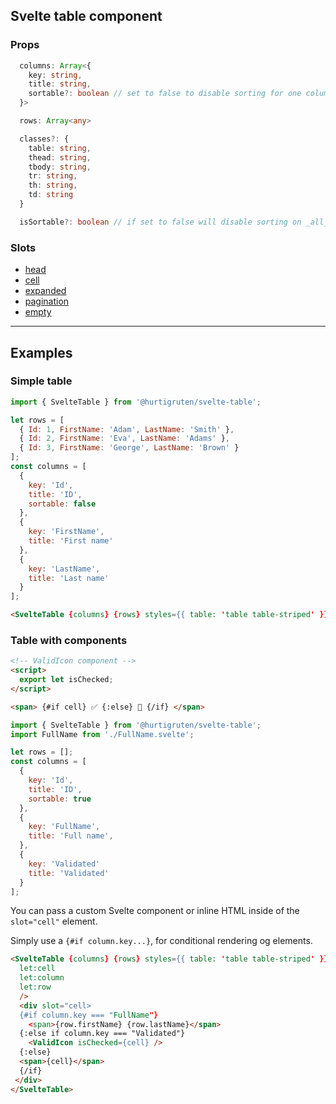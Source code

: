 ## Svelte table component

### Props

```ts
  columns: Array<{
    key: string,
    title: string,
    sortable?: boolean // set to false to disable sorting for one column
  }>

  rows: Array<any>

  classes?: {
    table: string,
    thead: string,
    tbody: string,
    tr: string,
    th: string,
    td: string
  }

  isSortable?: boolean // if set to false will disable sorting on _all_ columns
```

### Slots

- [head](/slots/head)
- [cell](/slots/cell)
- [expanded](/slots/expanded)
- [pagination](/slots/pagination)
- [empty](/slots/empty)

---

## Examples

### Simple table

```js
import { SvelteTable } from '@hurtigruten/svelte-table';

let rows = [
  { Id: 1, FirstName: 'Adam', LastName: 'Smith' },
  { Id: 2, FirstName: 'Eva', LastName: 'Adams' },
  { Id: 3, FirstName: 'George', LastName: 'Brown' }
];
const columns = [
  {
    key: 'Id',
    title: 'ID',
    sortable: false
  },
  {
    key: 'FirstName',
    title: 'First name'
  },
  {
    key: 'LastName',
    title: 'Last name'
  }
];
```

```html
<SvelteTable {columns} {rows} styles={{ table: 'table table-striped' }} />
```

### Table with components

```html
<!-- ValidIcon component -->
<script>
  export let isChecked;
</script>

<span> {#if cell} ✅ {:else} 🛑 {/if} </span>
```

```js
import { SvelteTable } from '@hurtigruten/svelte-table';
import FullName from './FullName.svelte';

let rows = [];
const columns = [
  {
    key: 'Id',
    title: 'ID',
    sortable: true
  },
  {
    key: 'FullName',
    title: 'Full name',
  },
  {
    key: 'Validated'
    title: 'Validated'
  }
];
```

You can pass a custom Svelte component or inline HTML inside of the `slot="cell"` element.

Simply use a `{#if column.key...}`, for conditional rendering og elements.

```html
<SvelteTable {columns} {rows} styles={{ table: 'table table-striped' }}
  let:cell
  let:column
  let:row
  />
  <div slot="cell>
  {#if column.key === "FullName"}
    <span>{row.firstName} {row.lastName}</span>
  {:else if column.key === "Validated"}
    <ValidIcon isChecked={cell} />
  {:else}
  <span>{cell}</span>
  {/if}
 </div>
</SvelteTable>
```
